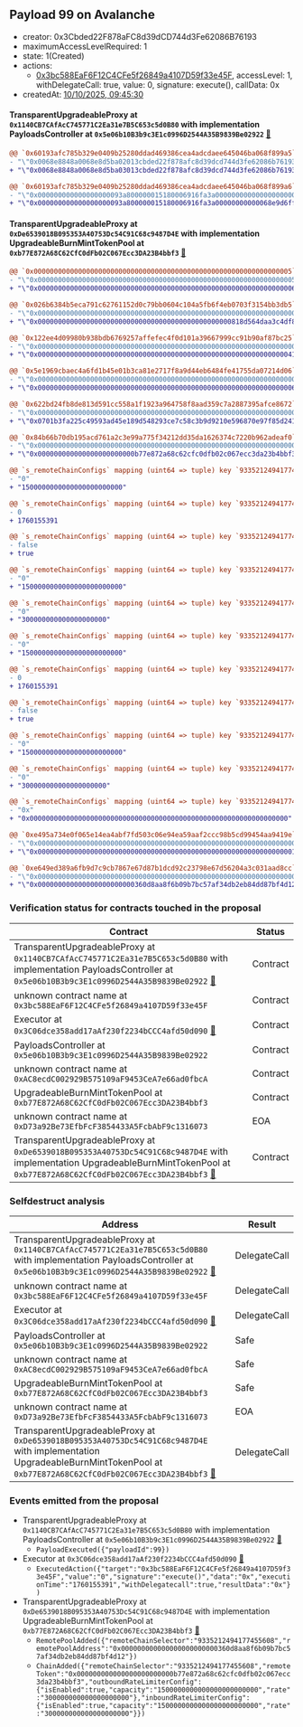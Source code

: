 ## Payload 99 on Avalanche

- creator: 0x3Cbded22F878aFC8d39dCD744d3Fe62086B76193
- maximumAccessLevelRequired: 1
- state: 1(Created)
- actions:
  - [0x3bc588EaF6F12C4CFe5f26849a4107D59f33e45F](https://snowscan.xyz/address/0x3bc588EaF6F12C4CFe5f26849a4107D59f33e45F), accessLevel: 1, withDelegateCall: true, value: 0, signature: execute(), callData: 0x
- createdAt: [10/10/2025, 09:45:30](https://snowscan.xyz/tx/0x353d6df4f0630d59100366672dc7f618f0af7393a37f9e7340c57cf0ade18958)

#### TransparentUpgradeableProxy at `0x1140CB7CAfAcC745771C2Ea31e7B5C653c5d0B80` with implementation PayloadsController at `0x5e06b10B3b9c3E1c0996D2544A35B9839Be02922` [:ghost:](https://github.com/bgd-labs/aave-address-book  "GovernanceV3Avalanche.PAYLOADS_CONTROLLER")

```diff
@@ `0x60193afc785b329e0409b25280ddad469386cea4adcdaee645046ba068f899a5` raw  @@
- "\"0x0068e8848a0068e8d5ba02013cbded22f878afc8d39dcd744d3fe62086b76193\""
+ "\"0x0068e8848a0068e8d5ba03013cbded22f878afc8d39dcd744d3fe62086b76193\""

@@ `0x60193afc785b329e0409b25280ddad469386cea4adcdaee645046ba068f899a6` raw  @@
- "\"0x000000000000000000093a800000015180006916fa3a00000000000000000000\""
+ "\"0x000000000000000000093a800000015180006916fa3a00000000000068e9d6ff\""

```
#### TransparentUpgradeableProxy at `0xDe6539018B095353A40753Dc54C91C68c9487D4E` with implementation UpgradeableBurnMintTokenPool at `0xb77E872A68C62CfC0dFb02C067Ecc3DA23B4bbf3` [:ghost:](https://github.com/bgd-labs/aave-address-book  "GhoAvalanche.GHO_CCIP_TOKEN_POOL")

```diff
@@ `0x0000000000000000000000000000000000000000000000000000000000000005` raw  @@
- "\"0x0000000000000000000000000000000000000000000000000000000000000005\""
+ "\"0x0000000000000000000000000000000000000000000000000000000000000006\""

@@ `0x026b6384b5eca791c62761152d0c79bb0604c104a5fb6f4eb0703f3154bb3db5` raw  @@
- "\"0x0000000000000000000000000000000000000000000000000000000000000000\""
+ "\"0x000000000000000000000000000000000000000000000000818d564daa3c4df8\""

@@ `0x122ee4d09980b938bdb6769257affefec4f0d101a39667999cc91b90af87bc25` raw  @@
- "\"0x0000000000000000000000000000000000000000000000000000000000000000\""
+ "\"0x0000000000000000000000000000000000000000000000000000000000000041\""

@@ `0x5e1969cbaec4a6fd1b45e01b3ca81e2717f8a9d44eb6484fe41755da07214d06` raw  @@
- "\"0x0000000000000000000000000000000000000000000000000000000000000000\""
+ "\"0x0000000000000000000000000000000000000000000000000000000000000006\""

@@ `0x622bd24fb8de813d591cc558a1f1923a964758f8aad359c7a2887395afce8672` raw  @@
- "\"0x0000000000000000000000000000000000000000000000000000000000000000\""
+ "\"0x0701b3fa225c49593ad45e189d548293ce7c58c3b9d9210e596870e97f85d241\""

@@ `0x84b66b70db195acd761a2c3e99a775f34212dd35da1626374c7220b962adeaf0` raw  @@
- "\"0x0000000000000000000000000000000000000000000000000000000000000000\""
+ "\"0x000000000000000000000000b77e872a68c62cfc0dfb02c067ecc3da23b4bbf3\""

@@ `s_remoteChainConfigs` mapping (uint64 => tuple) key `9335212494177455608`.outboundRateLimiterConfig.tokens @@
- "0"
+ "1500000000000000000000000"

@@ `s_remoteChainConfigs` mapping (uint64 => tuple) key `9335212494177455608`.outboundRateLimiterConfig.lastUpdated @@
- 0
+ 1760155391

@@ `s_remoteChainConfigs` mapping (uint64 => tuple) key `9335212494177455608`.outboundRateLimiterConfig.isEnabled @@
- false
+ true

@@ `s_remoteChainConfigs` mapping (uint64 => tuple) key `9335212494177455608`.outboundRateLimiterConfig.capacity @@
- "0"
+ "1500000000000000000000000"

@@ `s_remoteChainConfigs` mapping (uint64 => tuple) key `9335212494177455608`.outboundRateLimiterConfig.rate @@
- "0"
+ "300000000000000000000"

@@ `s_remoteChainConfigs` mapping (uint64 => tuple) key `9335212494177455608`.inboundRateLimiterConfig.tokens @@
- "0"
+ "1500000000000000000000000"

@@ `s_remoteChainConfigs` mapping (uint64 => tuple) key `9335212494177455608`.inboundRateLimiterConfig.lastUpdated @@
- 0
+ 1760155391

@@ `s_remoteChainConfigs` mapping (uint64 => tuple) key `9335212494177455608`.inboundRateLimiterConfig.isEnabled @@
- false
+ true

@@ `s_remoteChainConfigs` mapping (uint64 => tuple) key `9335212494177455608`.inboundRateLimiterConfig.capacity @@
- "0"
+ "1500000000000000000000000"

@@ `s_remoteChainConfigs` mapping (uint64 => tuple) key `9335212494177455608`.inboundRateLimiterConfig.rate @@
- "0"
+ "300000000000000000000"

@@ `s_remoteChainConfigs` mapping (uint64 => tuple) key `9335212494177455608`.remoteTokenAddress @@
- "0x"
+ "0x0000000000000000000000000000000000000000000000000000000000000000"

@@ `0xe495a734e0f065e14ea4abf7fd503c06e94ea59aaf2ccc98b5cd99454aa9419e` raw  @@
- "\"0x0000000000000000000000000000000000000000000000000000000000000000\""
+ "\"0x0000000000000000000000000000000000000000000000000000000000000001\""

@@ `0xe649ed389a6fb9d7c9cb7867e67d87b1dcd92c23798e67d56204a3c031aad8cc` raw  @@
- "\"0x0000000000000000000000000000000000000000000000000000000000000000\""
+ "\"0x000000000000000000000000360d8aa8f6b09b7bc57af34db2eb84dd87bf4d12\""

```
### Verification status for contracts touched in the proposal

| Contract | Status |
|---------|------------|
| TransparentUpgradeableProxy at `0x1140CB7CAfAcC745771C2Ea31e7B5C653c5d0B80` with implementation PayloadsController at `0x5e06b10B3b9c3E1c0996D2544A35B9839Be02922` [:ghost:](https://github.com/bgd-labs/aave-address-book  "GovernanceV3Avalanche.PAYLOADS_CONTROLLER") | Contract |
| unknown contract name at `0x3bc588EaF6F12C4CFe5f26849a4107D59f33e45F` | Contract |
| Executor at `0x3C06dce358add17aAf230f2234bCCC4afd50d090` [:ghost:](https://github.com/bgd-labs/aave-address-book  "AaveV2Avalanche.POOL_ADMIN") | Contract |
| PayloadsController at `0x5e06b10B3b9c3E1c0996D2544A35B9839Be02922` | Contract |
| unknown contract name at `0xAC8ecdC002929B575109aF9453CeA7e66ad0fbcA` | Contract |
| UpgradeableBurnMintTokenPool at `0xb77E872A68C62CfC0dFb02C067Ecc3DA23B4bbf3` | Contract |
| unknown contract name at `0xD73a92Be73EfbFcF3854433A5FcbAbF9c1316073` | EOA |
| TransparentUpgradeableProxy at `0xDe6539018B095353A40753Dc54C91C68c9487D4E` with implementation UpgradeableBurnMintTokenPool at `0xb77E872A68C62CfC0dFb02C067Ecc3DA23B4bbf3` [:ghost:](https://github.com/bgd-labs/aave-address-book  "GhoAvalanche.GHO_CCIP_TOKEN_POOL") | Contract |

### Selfdestruct analysis

| Address | Result |
|---------|------------|
| TransparentUpgradeableProxy at `0x1140CB7CAfAcC745771C2Ea31e7B5C653c5d0B80` with implementation PayloadsController at `0x5e06b10B3b9c3E1c0996D2544A35B9839Be02922` [:ghost:](https://github.com/bgd-labs/aave-address-book  "GovernanceV3Avalanche.PAYLOADS_CONTROLLER") | DelegateCall |
| unknown contract name at `0x3bc588EaF6F12C4CFe5f26849a4107D59f33e45F` | DelegateCall |
| Executor at `0x3C06dce358add17aAf230f2234bCCC4afd50d090` [:ghost:](https://github.com/bgd-labs/aave-address-book  "AaveV2Avalanche.POOL_ADMIN") | DelegateCall |
| PayloadsController at `0x5e06b10B3b9c3E1c0996D2544A35B9839Be02922` | Safe |
| unknown contract name at `0xAC8ecdC002929B575109aF9453CeA7e66ad0fbcA` | Safe |
| UpgradeableBurnMintTokenPool at `0xb77E872A68C62CfC0dFb02C067Ecc3DA23B4bbf3` | Safe |
| unknown contract name at `0xD73a92Be73EfbFcF3854433A5FcbAbF9c1316073` | EOA |
| TransparentUpgradeableProxy at `0xDe6539018B095353A40753Dc54C91C68c9487D4E` with implementation UpgradeableBurnMintTokenPool at `0xb77E872A68C62CfC0dFb02C067Ecc3DA23B4bbf3` [:ghost:](https://github.com/bgd-labs/aave-address-book  "GhoAvalanche.GHO_CCIP_TOKEN_POOL") | DelegateCall |

### Events emitted from the proposal

- TransparentUpgradeableProxy at `0x1140CB7CAfAcC745771C2Ea31e7B5C653c5d0B80` with implementation PayloadsController at `0x5e06b10B3b9c3E1c0996D2544A35B9839Be02922` [:ghost:](https://github.com/bgd-labs/aave-address-book  "GovernanceV3Avalanche.PAYLOADS_CONTROLLER")
  - `PayloadExecuted({"payloadId":99})`
- Executor at `0x3C06dce358add17aAf230f2234bCCC4afd50d090` [:ghost:](https://github.com/bgd-labs/aave-address-book  "AaveV2Avalanche.POOL_ADMIN")
  - `ExecutedAction({"target":"0x3bc588EaF6F12C4CFe5f26849a4107D59f33e45F","value":"0","signature":"execute()","data":"0x","executionTime":"1760155391","withDelegatecall":true,"resultData":"0x"})`
- TransparentUpgradeableProxy at `0xDe6539018B095353A40753Dc54C91C68c9487D4E` with implementation UpgradeableBurnMintTokenPool at `0xb77E872A68C62CfC0dFb02C067Ecc3DA23B4bbf3` [:ghost:](https://github.com/bgd-labs/aave-address-book  "GhoAvalanche.GHO_CCIP_TOKEN_POOL")
  - `RemotePoolAdded({"remoteChainSelector":"9335212494177455608","remotePoolAddress":"0x000000000000000000000000360d8aa8f6b09b7bc57af34db2eb84dd87bf4d12"})`
  - `ChainAdded({"remoteChainSelector":"9335212494177455608","remoteToken":"0x000000000000000000000000b77e872a68c62cfc0dfb02c067ecc3da23b4bbf3","outboundRateLimiterConfig":{"isEnabled":true,"capacity":"1500000000000000000000000","rate":"300000000000000000000"},"inboundRateLimiterConfig":{"isEnabled":true,"capacity":"1500000000000000000000000","rate":"300000000000000000000"}})`
